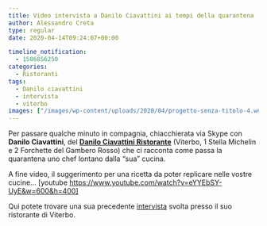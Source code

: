 ```yaml
---
title: Video intervista a Danilo Ciavattini ai tempi della quarantena
author: Alessandro Creta
type: regular
date: 2020-04-14T09:24:07+00:00

timeline_notification:
  - 1586856250
categories:
  - Ristoranti
tags:
  - Danilo ciavattini
  - intervista
  - viterbo
images: ["/images/wp-content/uploads/2020/04/progetto-senza-titolo-4.webp"]
---
```

Per passare qualche minuto in compagnia, chiacchierata via Skype con **Danilo Ciavattini**, del&nbsp;**[Danilo Ciavattini Ristorante][1]** (Viterbo, 1 Stella Michelin e 2 Forchette del Gambero Rosso) che ci racconta come passa la quarantena uno chef lontano dalla &#8220;sua&#8221; cucina.&nbsp;

A fine video, il suggerimento per una ricetta da poter replicare nelle vostre cucine&#8230; [youtube https://www.youtube.com/watch?v=eYYEbSY-UyE&w=600&h=400] 

Qui potete trovare una sua precedente <a href="https://aleepepe.com/2019/10/25/danilo-ciavattini-la-tuscia-e-servita/" target="_blank" rel="noreferrer noopener">intervista</a> svolta presso il suo ristorante di Viterbo.

 [1]: https://www.facebook.com/danilociavattiniristorante/